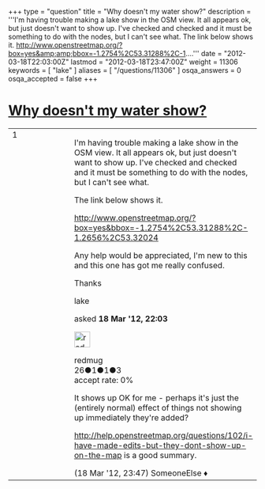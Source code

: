 +++
type = "question"
title = "Why doesn&#x27;t my water show?"
description = '''I&#x27;m having trouble making a lake show in the OSM view. It all appears ok, but just doesn&#x27;t want to show up. I&#x27;ve checked and checked and it must be something to do with the nodes, but I can&#x27;t see what.  The link below shows it.  http://www.openstreetmap.org/?box=yes&amp;amp;bbox=-1.2754%2C53.31288%2C-1....'''
date = "2012-03-18T22:03:00Z"
lastmod = "2012-03-18T23:47:00Z"
weight = 11306
keywords = [ "lake" ]
aliases = [ "/questions/11306" ]
osqa_answers = 0
osqa_accepted = false
+++

<div class="headNormal">

# [Why doesn't my water show?](/questions/11306/why-doesnt-my-water-show)

</div>

<div id="main-body">

<div id="askform">

<table id="question-table" style="width:100%;">
<colgroup>
<col style="width: 50%" />
<col style="width: 50%" />
</colgroup>
<tbody>
<tr>
<td style="width: 30px; vertical-align: top"><div class="vote-buttons">
<span id="post-11306-upvote" class="ajax-command post-vote up" rel="nofollow" title="I like this post (click again to cancel)"> </span>
<div id="post-11306-score" class="post-score" title="current number of votes">
1
</div>
<span id="post-11306-downvote" class="ajax-command post-vote down" rel="nofollow" title="I dont like this post (click again to cancel)"> </span> <span id="favorite-mark" class="ajax-command favorite-mark" rel="nofollow" title="mark/unmark this question as favorite (click again to cancel)"> </span>
<div id="favorite-count" class="favorite-count">
&#10;</div>
</div></td>
<td><div id="item-right">
<div class="question-body">
<p>I'm having trouble making a lake show in the OSM view. It all appears ok, but just doesn't want to show up. I've checked and checked and it must be something to do with the nodes, but I can't see what.<br />
</p>
<p>The link below shows it.</p>
<p><a href="http://www.openstreetmap.org/?box=yes&amp;bbox=-1.2754%2C53.31288%2C-1.2656%2C53.32024">http://www.openstreetmap.org/?box=yes&amp;bbox=-1.2754%2C53.31288%2C-1.2656%2C53.32024</a></p>
<p>Any help would be appreciated, I'm new to this and this one has got me really confused.</p>
<p>Thanks</p>
</div>
<div id="question-tags" class="tags-container tags">
<span class="post-tag tag-link-lake" rel="tag" title="see questions tagged &#39;lake&#39;">lake</span>
</div>
<div id="question-controls" class="post-controls">
&#10;</div>
<div class="post-update-info-container">
<div class="post-update-info post-update-info-user">
<p>asked <strong>18 Mar '12, 22:03</strong></p>
<img src="https://secure.gravatar.com/avatar/ad3b39faa297fdcf2e657c157811c187?s=32&amp;d=identicon&amp;r=g" class="gravatar" width="32" height="32" alt="redmug&#39;s gravatar image" />
<p><span>redmug</span><br />
<span class="score" title="26 reputation points">26</span><span title="1 badges"><span class="badge1">●</span><span class="badgecount">1</span></span><span title="1 badges"><span class="silver">●</span><span class="badgecount">1</span></span><span title="3 badges"><span class="bronze">●</span><span class="badgecount">3</span></span><br />
<span class="accept_rate" title="Rate of the user&#39;s accepted answers">accept rate:</span> <span title="redmug has no accepted answers">0%</span> </br></p>
</div>
</div>
<div id="comments-container-11306" class="comments-container">
<span id="11310"></span>
<div id="comment-11310" class="comment">
<div id="post-11310-score" class="comment-score">
&#10;</div>
<div class="comment-text">
<p>It shows up OK for me - perhaps it's just the (entirely normal) effect of things not showing up immediately they're added?</p>
<p><a href="http://help.openstreetmap.org/questions/102/i-have-made-edits-but-they-dont-show-up-on-the-map">http://help.openstreetmap.org/questions/102/i-have-made-edits-but-they-dont-show-up-on-the-map</a> is a good summary.</p>
</div>
<div id="comment-11310-info" class="comment-info">
<span class="comment-age">(18 Mar '12, 23:47)</span> <span class="comment-user userinfo">SomeoneElse ♦</span>
</div>
</div>
</div>
<div id="comment-tools-11306" class="comment-tools">
&#10;</div>
<div class="clear">
&#10;</div>
<div id="comment-11306-form-container" class="comment-form-container">
&#10;</div>
<div class="clear">
&#10;</div>
</div></td>
</tr>
</tbody>
</table>

</div>

</div>

